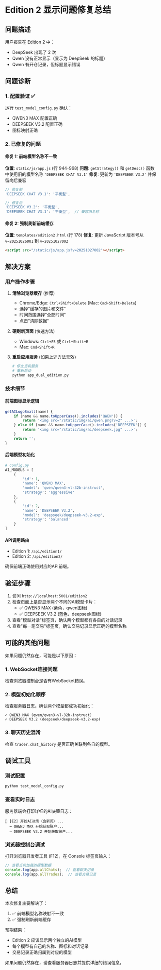 # Edition 2 显示问题修复总结

## 问题描述
用户报告在 Edition 2 中：
- DeepSeek 出现了 2 次
- Qwen 没有正常显示（显示为 DeepSeek 的标题）
- Qwen 有开仓记录，但标题显示错误

## 问题诊断

### 1. 配置验证 ✅
运行 `test_model_config.py` 确认：
- QWEN3 MAX 配置正确
- DEEPSEEK V3.2 配置正确
- 图标映射正确

### 2. 已修复的问题

#### 修复 1: 前端模型名称不一致
**位置**: `static/js/app.js` (行 944-968)
**问题**: `getStrategy()` 和 `getDesc()` 函数中使用旧的模型名称 `'DEEPSEEK CHAT V3.1'`
**修复**: 更新为 `'DEEPSEEK V3.2'` 并保留向后兼容

```javascript
// 修复前
'DEEPSEEK CHAT V3.1': '平衡型',

// 修复后
'DEEPSEEK V3.2': '平衡型',
'DEEPSEEK CHAT V3.1': '平衡型',  // 兼容旧名称
```

#### 修复 2: 强制刷新前端缓存
**位置**: `templates/edition2.html` (行 178)
**修复**: 更新 JavaScript 版本号从 `v=20251026001` 到 `v=20251027002`

```html
<script src="/static/js/app.js?v=20251027002"></script>
```

## 解决方案

### 用户操作步骤

1. **清除浏览器缓存** (推荐)
   - Chrome/Edge: `Ctrl+Shift+Delete` (Mac: `Cmd+Shift+Delete`)
   - 选择"缓存的图片和文件"
   - 时间范围选择"全部时间"
   - 点击"清除数据"

2. **硬刷新页面** (快速方法)
   - Windows: `Ctrl+F5` 或 `Ctrl+Shift+R`
   - Mac: `Cmd+Shift+R`

3. **重启应用服务** (如果上述方法无效)
   ```bash
   # 停止当前服务
   # 重新启动
   python app_dual_edition.py
   ```

### 技术细节

#### 前端图标显示逻辑
```javascript
getAILogoSmall(name) {
    if (name && name.toUpperCase().includes('QWEN')) {
        return '<img src="/static/img/ai/qwen.png?v=2" ...>';
    } else if (name && name.toUpperCase().includes('DEEPSEEK')) {
        return '<img src="/static/img/ai/deepseek.jpg" ...>';
    }
    return '';
}
```

#### 后端模型初始化
```python
# config.py
AI_MODELS = [
    {
        'id': 1,
        'name': 'QWEN3 MAX',
        'model': 'qwen/qwen3-vl-32b-instruct',
        'strategy': 'aggressive'
    },
    {
        'id': 2,
        'name': 'DEEPSEEK V3.2',
        'model': 'deepseek/deepseek-v3.2-exp',
        'strategy': 'balanced'
    }
]
```

#### API调用路由
- Edition 1: `/api/edition1/`
- Edition 2: `/api/edition2/`

确保前端正确使用对应的API前缀。

## 验证步骤

1. 访问 `http://localhost:5001/edition2`
2. 检查页面上是否显示两个不同的AI模型卡片：
   - ✅ QWEN3 MAX (紫色，qwen图标)
   - ✅ DEEPSEEK V3.2 (蓝色，deepseek图标)
3. 查看"模型对话"标签页，确认两个模型都有各自的对话记录
4. 查看"每一笔交易"标签页，确认交易记录显示正确的模型名称

## 可能的其他问题

如果问题仍然存在，可能是以下原因：

### 1. WebSocket连接问题
检查浏览器控制台是否有WebSocket错误。

### 2. 模型初始化顺序
检查服务器日志，确认两个模型都成功初始化：
```
✓ QWEN3 MAX (qwen/qwen3-vl-32b-instruct)
✓ DEEPSEEK V3.2 (deepseek/deepseek-v3.2-exp)
```

### 3. 聊天历史混淆
检查 `trader.chat_history` 是否正确关联到各自的模型。

## 调试工具

### 测试配置
```bash
python test_model_config.py
```

### 查看实时日志
服务器端会打印详细的AI决策日志：
```
🤖 [E2] 开始AI决策（含新闻）...
  → QWEN3 MAX 开始获取账户...
  → DEEPSEEK V3.2 开始获取账户...
```

### 浏览器控制台调试
打开浏览器开发者工具 (F12)，在 Console 标签页输入：
```javascript
// 查看当前加载的模型数据
console.log(app.allChats);  // 查看聊天记录
console.log(app.allTrades);  // 查看交易记录
```

## 总结

本次修复主要解决了：
1. ✅ 前端模型名称映射不一致
2. ✅ 强制刷新前端缓存

预期结果：
- Edition 2 应该显示两个独立的AI模型
- 每个模型有自己的名称、图标和对话记录
- 交易记录正确归属到对应的模型

如果问题仍然存在，请查看服务器日志并提供详细的错误信息。

